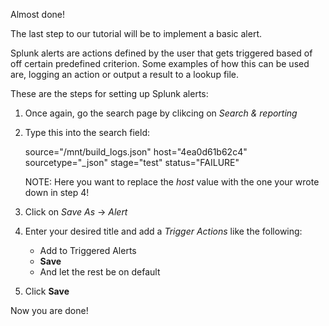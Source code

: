 Almost done!

The last step to our tutorial will be to implement a basic alert. 

Splunk alerts are actions defined by the user that gets triggered based of off certain predefined criterion. 
Some examples of how this can be used are, logging an action or output a result to a lookup file. 

These are the steps for setting up Splunk alerts:
1. Once again, go the search page by clikcing on *Search & reporting*
2. Type this into the search field: 

    source="/mnt/build_logs.json" host="4ea0d61b62c4" sourcetype="_json" stage="test" status="FAILURE"
    
    NOTE: Here you want to replace the *host* value with the one your wrote down in step 4!

3. Click on *Save As* -> *Alert*
4. Enter your desired title and add a *Trigger Actions* like the following:
   - Add to Triggered Alerts
   - **Save**
   - And let the rest be on default
5. Click **Save**


Now you are done!
